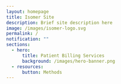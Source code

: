 ```yaml
---
layout: homepage
title: Isomer Site
description: Brief site description here
image: /images/isomer-logo.svg
permalink: /
notification: ""
sections:
  - hero:
      title: Patient Billing Services
      background: /images/hero-banner.png
  - resources:
      button: Methods
---
```

